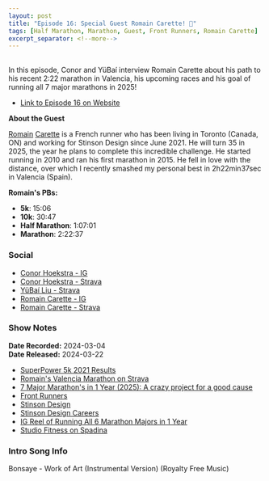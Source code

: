 ```yaml
---
layout: post
title: "Episode 16: Special Guest Romain Carette! 🥳"
tags: [Half Marathon, Marathon, Guest, Front Runners, Romain Carette]
excerpt_separator: <!--more-->
---
```


<div id="buzzsprout-player-14745175"></div><script src="https://www.buzzsprout.com/2138032/14745175-episode-16-special-guest-romain-carette.js?container_id=buzzsprout-player-14745175&player=small" type="text/javascript" charset="utf-8"></script>

<br>In this episode, Conor and YüBaí interview Romain Carette about his path to his recent 2:22 marathon in Valencia, his upcoming races and his goal of running all 7 major marathons in 2025!
 
<!--more-->

* [Link to Episode 16 on Website](https://runforthefunofit.com/2024/03/22/Episode-16.html)

**About the Guest**

[Romain](https://www.instagram.com/zoom.zoom.romy) [Carette](https://www.strava.com/athletes/12204112) is a French runner who has been living in Toronto (Canada, ON) and working for Stinson Design since June 2021. He will turn 35 in 2025, the year he plans to complete this incredible challenge. He started running in 2010 and ran his first marathon in 2015. He fell in love with the distance, over which I recently smashed my personal best in 2h22min37sec in Valencia (Spain).

**Romain's PBs:**
* **5k**: 15:06
* **10k**: 30:47
* **Half Marathon**: 1:07:01
* **Marathon**: 2:22:37

### Social
 
* [Conor Hoekstra - IG](https://www.instagram.com/conorhoekstra/)
* [Conor Hoekstra - Strava](https://www.strava.com/athletes/59373430)
* [YüBaí Liu - Strava](https://www.strava.com/athletes/102365031)
* [Romain Carette - IG](https://www.instagram.com/zoom.zoom.romy)
* [Romain Carette - Strava](https://www.strava.com/athletes/12204112)

### Show Notes
 
**Date Recorded:** 2024-03-04 <br>
**Date Released:** 2024-03-22

* [SuperPower 5k 2021 Results](https://sportstats.one/results/113386)
* [Romain's Valencia Marathon on Strava](https://www.strava.com/activities/10320504580/overview) 
* [7 Major Marathon's in 1 Year (2025): A crazy project for a good cause](https://www.linkedin.com/pulse/un-projet-fou-pour-la-bonne-cause-romain-carette-bv6kc/)
* [Front Runners](https://www.frontrunnerstoronto.ca/)
* [Stinson Design](https://www.stinsondesign.com/)
* [Stinson Design Careers](https://www.stinsondesign.com/careers)
* [IG Reel of Running All 6 Marathon Majors in 1 Year](https://www.instagram.com/reel/C4FyXv9OuWl/?utm_source=ig_web_copy_link&igsh=MzRlODBiNWFlZA==)
* [Studio Fitness on Spadina](https://www.studio-fitness.com/)

### Intro Song Info
 
Bonsaye - Work of Art (Instrumental Version) (Royalty Free Music)
